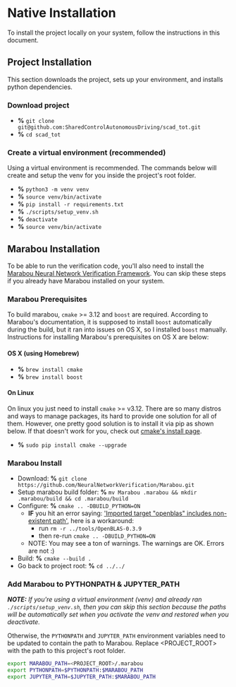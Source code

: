 # Native Installation

To install the project locally on your system, follow the instructions in this document.

## Project Installation

This section downloads the project, sets up your environment, and installs python dependencies.

### Download project

* **%** `git clone git@github.com:SharedControlAutonomousDriving/scad_tot.git`
* **%** `cd scad_tot`

### Create a virtual environment (recommended)

Using a virtual environment is recommended. The commands below will create and setup the venv for you inside the project's root folder.

* **%** `python3 -m venv venv`
* **%** `source venv/bin/activate`
* **%** `pip install -r requirements.txt`
* **%** `./scripts/setup_venv.sh`
* **%** `deactivate`
* **%** `source venv/bin/activate`

## Marabou Installation

To be able to run the verification code, you'll also need to install the [Marabou Neural Network Verification Framework](https://github.com/NeuralNetworkVerification/Marabou.git). You can skip these steps if you already have Marabou installed on your system.

### Marabou Prerequisites

To build marabou, `cmake` >= 3.12 and `boost` are required. According to Marabou's documentation, it is supposed to install `boost` automatically during the build, but it ran into issues on OS X, so I installed `boost` manually. Instructions for installing Marabou's prerequisites on OS X are below:

#### OS X (using Homebrew)

* **%** `brew install cmake`
* **%** `brew install boost`

#### On Linux

On linux you just need to install `cmake` >= v3.12. There are so many distros and ways to manage packages, its hard to provide one solution for all of them. However, one pretty good solution is to install it via pip as shown below. If that doesn't work for you, check out [cmake's install page](https://cmake.org/install/).

* **%** `sudo pip install cmake --upgrade`

### Marabou Install

* Download: **%** `git clone https://github.com/NeuralNetworkVerification/Marabou.git`
* Setup marabou build folder: **%** `mv Marabou .marabou && mkdir .marabou/build && cd .marabou/build`
* Configure: **%** `cmake .. -DBUILD_PYTHON=ON`
  * **IF** you hit an error saying: ['Imported target "openblas" includes non-existent path'](https://github.com/NeuralNetworkVerification/Marabou/issues/380), here is a workaround:
    * run `rm -r ../tools/OpenBLAS-0.3.9`
    * then re-run `cmake .. -DBUILD_PYTHON=ON`
  * NOTE: You may see a ton of warnings. The warnings are OK. Errors are not :)
* Build: **%** `cmake --build .`
* Go back to project root: **%** `cd ../../`

### Add Marabou to PYTHONPATH & JUPYTER_PATH

***NOTE:*** *If you're using a virtual environment (venv) and already ran `./scripts/setup_venv.sh`, then you can skip this section because the paths will be automatically set when you activate the venv and restored when you deactivate.*

Otherwise, the `PYTHONPATH` and `JUPYTER_PATH` environment variables need to be updated to contain the path to Marabou. Replace <PROJECT_ROOT> with the path to this project's root folder.

```zsh
export MARABOU_PATH=<PROJECT_ROOT>/.marabou
export PYTHONPATH=$PYTHONPATH:$MARABOU_PATH
export JUPYTER_PATH=$JUPYTER_PATH:$MARABOU_PATH
```
